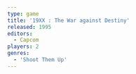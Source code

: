 ```yaml
---
type: game
title: '19XX : The War against Destiny'
released: 1995
editors: 
  - Capcom
players: 2
genres:
  - 'Shoot Them Up'
---
```

